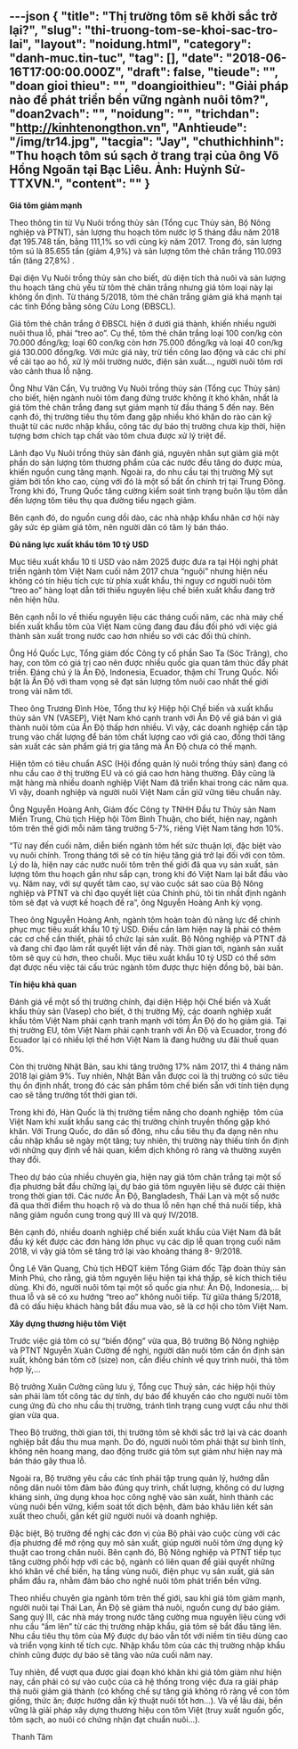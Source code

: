 ---json
{
    "title": "Thị trường tôm sẽ khởi sắc trở lại?",
    "slug": "thi-truong-tom-se-khoi-sac-tro-lai",
    "layout": "noidung.html",
    "category": "danh-muc.tin-tuc",
    "tag": [],
    "date": "2018-06-16T17:00:00.000Z",
    "draft": false,
    "tieude": "",
    "doan gioi thieu": "",
    "doangioithieu": "Giải pháp nào để phát triển bền vững ngành nuôi tôm?",
    "doan2vach": "",
    "noidung": "",
    "trichdan": "http://kinhtenongthon.vn",
    "Anhtieude": "/img/tr14.jpg",
    "tacgia": "Jay",
    "chuthichhinh": "Thu hoạch tôm sú sạch ở trang trại của ông Võ Hồng Ngoãn tại Bạc Liêu. Ảnh: Huỳnh Sử-TTXVN.",
    "__content__": ""
}
---
<p><span style="font-size:14px"><strong>Gi&aacute; t&ocirc;m giảm mạnh</strong></span></p>

<p><span style="font-size:14px">Theo th&ocirc;ng tin từ Vụ Nu&ocirc;i trồng thủy sản (Tổng cục Thủy sản, Bộ N&ocirc;ng nghiệp v&agrave; PTNT), sản lượng thu hoạch t&ocirc;m nước lợ 5 th&aacute;ng đầu năm 2018 đạt 195.748 tấn, bằng 111,1% so với c&ugrave;ng kỳ năm 2017. Trong đ&oacute;, sản lượng t&ocirc;m s&uacute; l&agrave; 85.655 tấn (giảm 4,9%) v&agrave; sản lượng t&ocirc;m thẻ ch&acirc;n trắng 110.093 tấn (tăng 27,8%) .</span></p>

<p><span style="font-size:14px">Đại diện Vụ Nu&ocirc;i trồng thủy sản cho biết, d&ugrave; diện t&iacute;ch thả nu&ocirc;i v&agrave; sản lượng thu hoạch tăng chủ yếu từ t&ocirc;m thẻ ch&acirc;n trắng nhưng gi&aacute; t&ocirc;m loại n&agrave;y lại kh&ocirc;ng ổn định. Từ th&aacute;ng 5/2018, t&ocirc;m thẻ ch&acirc;n trắng giảm gi&aacute; kh&aacute; mạnh tại c&aacute;c tỉnh Đồng bằng s&ocirc;ng Cửu Long (ĐBSCL).</span></p>

<p><span style="font-size:14px">Gi&aacute; t&ocirc;m thẻ ch&acirc;n trắng ở ĐBSCL hiện ở dưới gi&aacute; th&agrave;nh, khiến nhiều người nu&ocirc;i thua lỗ, phải &ldquo;treo ao&rdquo;. Cụ thể, t&ocirc;m thẻ ch&acirc;n trắng loại 100 con/kg c&ograve;n 70.000 đồng/kg; loại 60 con/kg c&ograve;n hơn 75.000 đồng/kg v&agrave; loại 40 con/kg gi&aacute; 130.000 đồng/kg. Với mức gi&aacute; n&agrave;y, trừ tiền c&ocirc;ng lao động v&agrave; c&aacute;c chi ph&iacute; về cải tạo ao hồ, xử l&yacute; m&ocirc;i trường nước, điện sản xuất&hellip;, người nu&ocirc;i t&ocirc;m rơi v&agrave;o cảnh thua lỗ nặng.</span></p>

<p><span style="font-size:14px">&Ocirc;ng Như Văn Cẩn, Vụ trưởng Vụ Nu&ocirc;i trồng thủy sản (Tổng cục Thủy sản) cho biết, hiện ng&agrave;nh nu&ocirc;i t&ocirc;m đang đứng trước kh&ocirc;ng &iacute;t kh&oacute; khăn, nhất l&agrave; gi&aacute; t&ocirc;m thẻ ch&acirc;n trắng đang sụt giảm mạnh từ đầu th&aacute;ng 5 đến nay. B&ecirc;n cạnh đ&oacute;, thị trường ti&ecirc;u thụ t&ocirc;m đang gặp nhiều kh&oacute; khăn do r&agrave;o cản kỹ thuật từ c&aacute;c nước nhập khẩu, c&ocirc;ng t&aacute;c dự b&aacute;o thị trường chưa kịp thời, hiện tượng bơm ch&iacute;ch tạp chất v&agrave;o t&ocirc;m chưa được xử l&yacute; triệt để.</span></p>

<p><span style="font-size:14px">L&atilde;nh đạo Vụ Nu&ocirc;i trồng thủy sản đ&aacute;nh gi&aacute;, nguy&ecirc;n nh&acirc;n sụt giảm gi&aacute; một phần do sản lượng t&ocirc;m thương phẩm của c&aacute;c nước đều tăng do được m&ugrave;a, khiến nguồn cung tăng mạnh. Ngo&agrave;i ra, do nhu cầu tại thị trường Mỹ sụt giảm bởi tồn kho cao, c&ugrave;ng với đ&oacute; l&agrave; một số bất ổn ch&iacute;nh trị tại Trung Đ&ocirc;ng. Trong khi đ&oacute;, Trung Quốc tăng cường kiểm so&aacute;t t&igrave;nh trạng bu&ocirc;n lậu t&ocirc;m dẫn đến lượng t&ocirc;m ti&ecirc;u thụ qua đường tiểu ngạch giảm.</span></p>

<p><span style="font-size:14px">B&ecirc;n cạnh đ&oacute;, do nguồn cung dồi d&agrave;o, c&aacute;c nh&agrave; nhập khẩu nh&acirc;n cơ hội n&agrave;y g&acirc;y sức &eacute;p giảm gi&aacute; t&ocirc;m, n&ecirc;n người d&acirc;n c&oacute; t&acirc;m l&yacute; b&aacute;n th&aacute;o.</span></p>

<p><span style="font-size:14px"><strong>Đủ năng lực xuất khẩu t&ocirc;m 10 tỷ USD</strong></span></p>

<p><span style="font-size:14px">Mục ti&ecirc;u xuất khẩu 10 tỉ USD v&agrave;o năm 2025 được đưa ra tại Hội nghị ph&aacute;t triển ng&agrave;nh t&ocirc;m Việt Nam cuối năm 2017 chưa &ldquo;nguội&rdquo; nhưng hiện nếu kh&ocirc;ng c&oacute; t&iacute;n hiệu t&iacute;ch cực từ ph&iacute;a xuất khẩu, th&igrave; nguy cơ người nu&ocirc;i t&ocirc;m &ldquo;treo ao&rdquo; h&agrave;ng loạt dẫn tới thiếu nguy&ecirc;n liệu chế biến xuất khẩu đang trở n&ecirc;n hiện hữu.</span></p>

<p><span style="font-size:14px">B&ecirc;n cạnh nỗi lo về thiếu nguy&ecirc;n liệu c&aacute;c th&aacute;ng cuối năm, c&aacute;c nh&agrave; m&aacute;y chế biến xuất khẩu t&ocirc;m của Việt Nam cũng đang đau đầu đối ph&oacute; với việc gi&aacute; th&agrave;nh sản xuất trong nước cao hơn nhiều so với c&aacute;c đối thủ ch&iacute;nh.</span></p>

<p><span style="font-size:14px">&Ocirc;ng Hồ Quốc Lực, Tổng gi&aacute;m đốc C&ocirc;ng ty cổ phần Sao Ta (S&oacute;c Trăng), cho hay, con t&ocirc;m c&oacute; gi&aacute; trị cao n&ecirc;n được nhiều quốc gia quan t&acirc;m th&uacute;c đẩy ph&aacute;t triển. Đ&aacute;ng ch&uacute; &yacute; l&agrave; Ấn Độ, Indonesia, Ecuador, thậm ch&iacute; Trung Quốc. Nổi bật l&agrave; Ấn Độ với tham vọng sẽ đạt sản lượng t&ocirc;m nu&ocirc;i cao nhất thế giới trong v&agrave;i năm tới.</span></p>

<p><span style="font-size:14px">Theo &ocirc;ng Trương Đ&igrave;nh H&ograve;e, Tổng thư k&yacute; Hiệp hội Chế biến v&agrave; xuất khẩu thủy sản VN (VASEP), Việt Nam kh&oacute; cạnh tranh với Ấn Độ về gi&aacute; b&aacute;n v&igrave; gi&aacute; th&agrave;nh nu&ocirc;i t&ocirc;m của Ấn Độ thấp hơn nhiều. V&igrave; vậy, c&aacute;c doanh nghiệp cần tập trung v&agrave;o chất lượng để b&aacute;n t&ocirc;m chất lượng cao với gi&aacute; cao, đồng thời tăng sản xuất c&aacute;c sản phẩm gi&aacute; trị gia tăng m&agrave; Ấn Độ chưa c&oacute; thế mạnh.</span></p>

<p><span style="font-size:14px">Hiện t&ocirc;m c&oacute; ti&ecirc;u chuẩn ASC (Hội đồng quản l&yacute; nu&ocirc;i trồng thủy sản) đang c&oacute; nhu cầu cao ở thị trường EU v&agrave; c&oacute; gi&aacute; cao hơn h&agrave;ng thường. Đ&acirc;y cũng l&agrave; mặt h&agrave;ng m&agrave; nhiều doanh nghiệp Việt Nam đ&atilde; triển khai trong c&aacute;c năm qua. V&igrave; vậy, doanh nghiệp v&agrave; người nu&ocirc;i Việt Nam cần giữ vững ti&ecirc;u chuẩn n&agrave;y.</span></p>

<p><span style="font-size:14px">&Ocirc;ng Nguyễn Ho&agrave;ng Anh, Gi&aacute;m đốc C&ocirc;ng ty TNHH Đầu tư Thủy sản Nam Miền Trung, Chủ tịch Hiệp hội T&ocirc;m B&igrave;nh Thuận, cho biết, hiện nay, ng&agrave;nh t&ocirc;m tr&ecirc;n thế giới mỗi năm tăng trưởng 5-7%, ri&ecirc;ng Việt Nam tăng hơn 10%.&nbsp;&nbsp;</span></p>

<p><span style="font-size:14px">&ldquo;Từ nay đến cuối năm, diễn biến ng&agrave;nh t&ocirc;m hết sức thuận lợi, đặc biệt v&agrave;o vụ nu&ocirc;i ch&iacute;nh. Trong th&aacute;ng tới sẽ c&oacute; t&iacute;n hiệu tăng gi&aacute; trở lại đối với con t&ocirc;m. L&yacute; do l&agrave;, hiện nay c&aacute;c nước nu&ocirc;i t&ocirc;m tr&ecirc;n thế giới đ&atilde; qua vụ sản xuất, sản lượng t&ocirc;m thu hoạch gần như sắp cạn, trong khi đ&oacute; Việt Nam lại bắt đầu v&agrave;o vụ. Năm nay, với sự quyết t&acirc;m cao, sự v&agrave;o cuộc s&aacute;t sao của Bộ N&ocirc;ng nghiệp v&agrave; PTNT v&agrave; chỉ đạo quyết liệt của Ch&iacute;nh phủ, t&ocirc;i tin nhất định ng&agrave;nh t&ocirc;m sẽ đạt v&agrave; vượt kế hoạch đề ra&rdquo;, &ocirc;ng Nguyễn Ho&agrave;ng Anh kỳ vọng.</span></p>

<p><span style="font-size:14px">Theo &ocirc;ng Nguyễn Ho&agrave;ng Anh, ng&agrave;nh t&ocirc;m ho&agrave;n to&agrave;n đủ năng lực để chinh phục mục ti&ecirc;u xuất khẩu 10 tỷ USD. Điều cần l&agrave;m hiện nay l&agrave; phải c&oacute; th&ecirc;m c&aacute;c cơ chế cần thiết, phải tổ chức lại sản xuất. Bộ N&ocirc;ng nghiệp v&agrave; PTNT đ&atilde; v&agrave; đang chỉ đạo l&agrave;m rất quyết liệt vấn đề n&agrave;y. Thời gian tới, ng&agrave;nh sản xuất t&ocirc;m sẽ quy củ hơn, theo chuỗi. Mục ti&ecirc;u xuất khẩu 10 tỷ USD c&oacute; thể sớm đạt được nếu việc t&aacute;i cấu tr&uacute;c ng&agrave;nh t&ocirc;m được thực hiện đồng bộ, b&agrave;i bản.</span></p>

<p><span style="font-size:14px"><strong>T&iacute;n hiệu khả quan</strong></span></p>

<p><span style="font-size:14px">Đ&aacute;nh gi&aacute; về một số thị trường ch&iacute;nh, đại diện Hiệp hội Chế biến v&agrave; Xuất khẩu thủy sản (Vasep) cho biết, ở thị trường Mỹ, c&aacute;c doanh nghiệp xuất khẩu t&ocirc;m Việt Nam phải cạnh tranh mạnh với t&ocirc;m Ấn Độ do họ giảm gi&aacute;. Tại thị trường EU, t&ocirc;m Việt Nam phải cạnh tranh với Ấn Độ v&agrave; Ecuador, trong đ&oacute; Ecuador lại c&oacute; nhiều lợi thế hơn Việt Nam l&agrave; đang hưởng ưu đ&atilde;i thuế quan 0%.</span></p>

<p><span style="font-size:14px">C&ograve;n thị trường Nhật Bản, sau khi tăng trưởng 17% năm 2017, th&igrave; 4 th&aacute;ng năm 2018 lại giảm 9%. Tuy nhi&ecirc;n, Nhật Bản vẫn được coi l&agrave; thị trường c&oacute; sức ti&ecirc;u thụ ổn định nhất, trong đ&oacute; c&aacute;c sản phẩm t&ocirc;m chế biến sẵn với t&iacute;nh tiện dụng cao sẽ tăng trưởng tốt thời gian tới.</span></p>

<p><span style="font-size:14px">Trong khi đ&oacute;, H&agrave;n Quốc l&agrave; thị trường tiềm năng cho doanh nghiệp&nbsp; t&ocirc;m của Việt Nam khi xuất khẩu sang c&aacute;c thị trường ch&iacute;nh truyền thống gặp kh&oacute; khăn. Với Trung Quốc, do d&acirc;n số đ&ocirc;ng, nhu cầu ti&ecirc;u thụ đa dạng n&ecirc;n nhu cầu nhập khẩu sẽ ng&agrave;y một tăng; tuy nhi&ecirc;n, thị trường n&agrave;y thiếu t&iacute;nh ổn định với những quy định về hải quan, kiểm dịch kh&ocirc;ng r&otilde; r&agrave;ng v&agrave; thường xuy&ecirc;n thay đổi.</span></p>

<p><span style="font-size:14px">Theo dự b&aacute;o của nhiều chuy&ecirc;n gia, hiện nay gi&aacute; t&ocirc;m ch&acirc;n trắng tại một số địa phương bắt đầu chững lại, dự b&aacute;o gi&aacute; t&ocirc;m nguy&ecirc;n liệu sẽ được cải thiện trong thời gian tới. C&aacute;c nước Ấn Độ, Bangladesh, Th&aacute;i Lan v&agrave; một số nước đ&atilde; qua thời điểm thu hoạch rộ v&agrave; do thua lỗ n&ecirc;n hạn chế thả nu&ocirc;i tiếp, khả năng giảm nguồn cung trong qu&yacute; III v&agrave; qu&yacute; IV/2018.</span></p>

<p><span style="font-size:14px">B&ecirc;n cạnh đ&oacute;, nhiều doanh nghiệp chế biến xuất khẩu của Việt Nam đ&atilde; bắt đầu k&yacute; kết được c&aacute;c đơn h&agrave;ng lớn phục vụ c&aacute;c dịp lễ quan trọng cuối năm 2018, v&igrave; vậy gi&aacute; t&ocirc;m sẽ tăng trở lại v&agrave;o khoảng th&aacute;ng 8- 9/2018.</span></p>

<p><span style="font-size:14px">&Ocirc;ng L&ecirc; Văn Quang, Chủ tịch HĐQT ki&ecirc;m Tổng Gi&aacute;m đốc Tập đo&agrave;n thủy sản Minh Ph&uacute;, cho rằng, gi&aacute; t&ocirc;m nguy&ecirc;n liệu hiện tại kh&aacute; thấp, sẽ k&iacute;ch th&iacute;ch ti&ecirc;u d&ugrave;ng. Khi đ&oacute;, người nu&ocirc;i t&ocirc;m tại một số quốc gia như: Ấn Độ, Indonesia,&hellip; bị thua lỗ v&agrave; sẽ c&oacute; xu hướng &ldquo;treo ao&rdquo; kh&ocirc;ng nu&ocirc;i tiếp. Từ giữa th&aacute;ng 5/2018, đ&atilde; c&oacute; dấu hiệu kh&aacute;ch h&agrave;ng bắt đầu mua v&agrave;o, sẽ l&agrave; cơ hội cho t&ocirc;m Việt Nam.</span></p>

<p><span style="font-size:14px"><strong>X&acirc;y dựng thương hiệu t&ocirc;m Việt</strong></span></p>

<p><span style="font-size:14px">Trước việc gi&aacute; t&ocirc;m c&oacute; sự &ldquo;biến động&rdquo; vừa qua, Bộ trưởng Bộ N&ocirc;ng nghiệp v&agrave; PTNT Nguyễn Xu&acirc;n Cường đề nghị, người d&acirc;n nu&ocirc;i t&ocirc;m cần ổn định sản xuất, kh&ocirc;ng b&aacute;n t&ocirc;m cỡ (size) non, cần điều chỉnh về quy tr&igrave;nh nu&ocirc;i, thả t&ocirc;m hợp l&yacute;,&hellip;</span></p>

<p><span style="font-size:14px">Bộ trưởng Xu&acirc;n Cường cũng lưu &yacute;, Tổng cục Thuỷ sản, c&aacute;c hiệp hội thủy sản phải l&agrave;m tốt c&ocirc;ng t&aacute;c dự t&iacute;nh, dự b&aacute;o để khuyến c&aacute;o cho người nu&ocirc;i t&ocirc;m cung ứng đủ cho nhu cầu thị trường, tr&aacute;nh t&igrave;nh trạng cung vượt cầu như thời gian vừa qua.</span></p>

<p><span style="font-size:14px">Theo Bộ trưởng, thời gian tới, thị trường t&ocirc;m sẽ khởi sắc trở lại v&agrave; c&aacute;c doanh nghiệp bắt đầu thu mua mạnh. Do đ&oacute;, người nu&ocirc;i t&ocirc;m phải thật sự b&igrave;nh tĩnh, kh&ocirc;ng n&ecirc;n hoang mang, dao động trước gi&aacute; t&ocirc;m sụt giảm như hiện nay m&agrave; b&aacute;n th&aacute;o g&acirc;y thua lỗ.</span></p>

<p><span style="font-size:14px">Ngo&agrave;i ra, Bộ trưởng y&ecirc;u cầu c&aacute;c tỉnh phải tập trung quản l&yacute;, hướng dẫn n&ocirc;ng d&acirc;n nu&ocirc;i t&ocirc;m đảm bảo đ&uacute;ng quy tr&igrave;nh, chất lượng, kh&ocirc;ng c&oacute; dư lượng kh&aacute;ng sinh, ứng dụng khoa học c&ocirc;ng nghệ v&agrave;o sản xuất, h&igrave;nh th&agrave;nh c&aacute;c v&ugrave;ng nu&ocirc;i bền vững, kiểm so&aacute;t tốt dịch bệnh, đảm bảo kh&acirc;u li&ecirc;n kết sản xuất theo chuỗi, gắn kết giữ người nu&ocirc;i v&agrave; doanh nghiệp.</span></p>

<p><span style="font-size:14px">Đặc biệt, Bộ trưởng đề nghị c&aacute;c đơn vị của Bộ phải v&agrave;o cuộc c&ugrave;ng với c&aacute;c địa phương để mở rộng quy m&ocirc; sản xuất, gi&uacute;p người nu&ocirc;i t&ocirc;m ứng dụng kỹ thuật cao trong chăn nu&ocirc;i. B&ecirc;n cạnh đ&oacute;, Bộ N&ocirc;ng nghiệp v&agrave; PTNT tiếp tục tăng cường phối hợp với c&aacute;c bộ, ng&agrave;nh c&oacute; li&ecirc;n quan để giải quyết những kh&oacute; khăn về chế biến, hạ tầng v&ugrave;ng nu&ocirc;i, điện phục vụ sản xuất, gi&aacute; sản phẩm đầu ra, nhằm đảm bảo cho nghề nu&ocirc;i t&ocirc;m ph&aacute;t triển bền vững.</span></p>

<p><span style="font-size:14px">Theo nhiều chuy&ecirc;n gia ng&agrave;nh t&ocirc;m tr&ecirc;n thế giới, sau khi gi&aacute; t&ocirc;m giảm mạnh, người nu&ocirc;i tại Th&aacute;i Lan, Ấn Độ sẽ giảm thả nu&ocirc;i, nguồn cung dự b&aacute;o giảm. Sang qu&yacute; III, c&aacute;c nh&agrave; m&aacute;y trong nước tăng cường mua nguy&ecirc;n liệu c&ugrave;ng với nhu cầu &ldquo;ấm l&ecirc;n&rdquo; từ c&aacute;c thị trường nhập khẩu, gi&aacute; t&ocirc;m sẽ bắt đầu tăng l&ecirc;n. Nhu cầu ti&ecirc;u thụ t&ocirc;m của Mỹ được dự b&aacute;o vẫn tốt với niềm tin ti&ecirc;u d&ugrave;ng cao v&agrave; triển vọng kinh tế t&iacute;ch cực. Nhập khẩu t&ocirc;m của c&aacute;c thị trường nhập khẩu ch&iacute;nh cũng được dự b&aacute;o sẽ tăng v&agrave;o nửa cuối năm nay.</span></p>

<p><span style="font-size:14px">Tuy nhi&ecirc;n, để vượt qua được giai đoạn kh&oacute; khăn khi gi&aacute; t&ocirc;m giảm như hiện nay, cần phải c&oacute; sự v&agrave;o cuộc của cả hệ thống trong việc đưa ra giải ph&aacute;p thả nu&ocirc;i giảm gi&aacute; th&agrave;nh (c&oacute; khống chế sự tăng gi&aacute; kh&ocirc;ng r&otilde; r&agrave;ng về con t&ocirc;m giống, thức ăn; được hướng dẫn kỹ thuật nu&ocirc;i tốt hơn&hellip;). V&agrave; về l&acirc;u d&agrave;i, bền vững l&agrave; giải ph&aacute;p x&acirc;y dựng thương hiệu con t&ocirc;m Việt (truy xuất nguồn gốc, t&ocirc;m sạch, ao nu&ocirc;i c&oacute; chứng nhận đạt chuẩn nu&ocirc;i&hellip;).</span></p>

<p><span style="font-size:14px">&nbsp;Thanh T&acirc;m</span></p>
